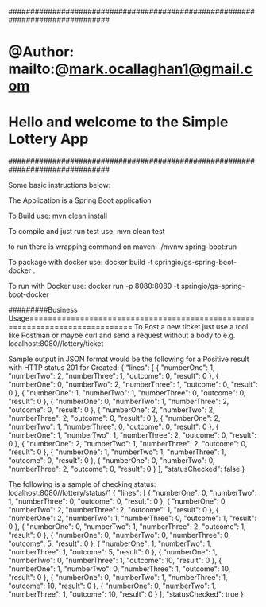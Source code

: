 ###############################################################################
# @Author: mailto:@mark.ocallaghan1@gmail.com

# Hello and welcome to the Simple Lottery App
###############################################################################

Some basic instructions below:

The Application is a Spring Boot application  

To Build use:
mvn clean install

To compile and just run test use:
mvn clean test

to run there is wrapping command on maven:
./mvnw spring-boot:run

To package with docker use:
docker build -t springio/gs-spring-boot-docker .

To run with Docker use:
docker run -p 8080:8080 -t springio/gs-spring-boot-docker

#########Business Usage============================================================================
To Post a new ticket just use a tool like Postman or maybe curl and send a request without a body to
e.g. localhost:8080//lottery/ticket

Sample output in JSON format would be the following for a Positive result with HTTP status 201 for Created:
{
    "lines": [
        {
            "numberOne": 1,
            "numberTwo": 2,
            "numberThree": 1,
            "outcome": 0,
            "result": 0
        },
        {
            "numberOne": 0,
            "numberTwo": 2,
            "numberThree": 1,
            "outcome": 0,
            "result": 0
        },
        {
            "numberOne": 1,
            "numberTwo": 1,
            "numberThree": 0,
            "outcome": 0,
            "result": 0
        },
        {
            "numberOne": 0,
            "numberTwo": 1,
            "numberThree": 2,
            "outcome": 0,
            "result": 0
        },
        {
            "numberOne": 2,
            "numberTwo": 2,
            "numberThree": 2,
            "outcome": 0,
            "result": 0
        },
        {
            "numberOne": 2,
            "numberTwo": 1,
            "numberThree": 0,
            "outcome": 0,
            "result": 0
        },
        {
            "numberOne": 1,
            "numberTwo": 1,
            "numberThree": 2,
            "outcome": 0,
            "result": 0
        },
        {
            "numberOne": 2,
            "numberTwo": 1,
            "numberThree": 2,
            "outcome": 0,
            "result": 0
        },
        {
            "numberOne": 1,
            "numberTwo": 1,
            "numberThree": 1,
            "outcome": 0,
            "result": 0
        },
        {
            "numberOne": 0,
            "numberTwo": 0,
            "numberThree": 2,
            "outcome": 0,
            "result": 0
        }
    ],
    "statusChecked": false
}

The following is a sample of checking status:
localhost:8080//lottery/status/1
{
    "lines": [
        {
            "numberOne": 0,
            "numberTwo": 1,
            "numberThree": 0,
            "outcome": 0,
            "result": 0
        },
        {
            "numberOne": 0,
            "numberTwo": 2,
            "numberThree": 2,
            "outcome": 1,
            "result": 0
        },
        {
            "numberOne": 2,
            "numberTwo": 1,
            "numberThree": 0,
            "outcome": 1,
            "result": 0
        },
        {
            "numberOne": 0,
            "numberTwo": 1,
            "numberThree": 2,
            "outcome": 1,
            "result": 0
        },
        {
            "numberOne": 0,
            "numberTwo": 0,
            "numberThree": 0,
            "outcome": 5,
            "result": 0
        },
        {
            "numberOne": 1,
            "numberTwo": 1,
            "numberThree": 1,
            "outcome": 5,
            "result": 0
        },
        {
            "numberOne": 1,
            "numberTwo": 0,
            "numberThree": 1,
            "outcome": 10,
            "result": 0
        },
        {
            "numberOne": 1,
            "numberTwo": 0,
            "numberThree": 1,
            "outcome": 10,
            "result": 0
        },
        {
            "numberOne": 0,
            "numberTwo": 1,
            "numberThree": 1,
            "outcome": 10,
            "result": 0
        },
        {
            "numberOne": 0,
            "numberTwo": 1,
            "numberThree": 1,
            "outcome": 10,
            "result": 0
        }
    ],
    "statusChecked": true
}